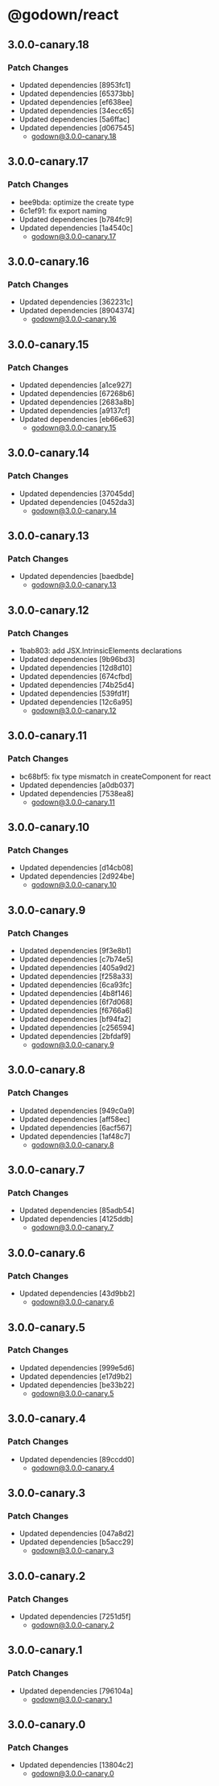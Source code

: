 # @godown/react

## 3.0.0-canary.18

### Patch Changes

- Updated dependencies [8953fc1]
- Updated dependencies [65373bb]
- Updated dependencies [ef638ee]
- Updated dependencies [34ecc65]
- Updated dependencies [5a6ffac]
- Updated dependencies [d067545]
  - godown@3.0.0-canary.18

## 3.0.0-canary.17

### Patch Changes

- bee9bda: optimize the create type
- 6c1ef91: fix export naming
- Updated dependencies [b784fc9]
- Updated dependencies [1a4540c]
  - godown@3.0.0-canary.17

## 3.0.0-canary.16

### Patch Changes

- Updated dependencies [362231c]
- Updated dependencies [8904374]
  - godown@3.0.0-canary.16

## 3.0.0-canary.15

### Patch Changes

- Updated dependencies [a1ce927]
- Updated dependencies [67268b6]
- Updated dependencies [2683a8b]
- Updated dependencies [a9137cf]
- Updated dependencies [eb66e63]
  - godown@3.0.0-canary.15

## 3.0.0-canary.14

### Patch Changes

- Updated dependencies [37045dd]
- Updated dependencies [0452da3]
  - godown@3.0.0-canary.14

## 3.0.0-canary.13

### Patch Changes

- Updated dependencies [baedbde]
  - godown@3.0.0-canary.13

## 3.0.0-canary.12

### Patch Changes

- 1bab803: add JSX.IntrinsicElements declarations
- Updated dependencies [9b96bd3]
- Updated dependencies [12d8d10]
- Updated dependencies [674cfbd]
- Updated dependencies [74b25d4]
- Updated dependencies [539fd1f]
- Updated dependencies [12c6a95]
  - godown@3.0.0-canary.12

## 3.0.0-canary.11

### Patch Changes

- bc68bf5: fix type mismatch in createComponent for react
- Updated dependencies [a0db037]
- Updated dependencies [7538ea8]
  - godown@3.0.0-canary.11

## 3.0.0-canary.10

### Patch Changes

- Updated dependencies [d14cb08]
- Updated dependencies [2d924be]
  - godown@3.0.0-canary.10

## 3.0.0-canary.9

### Patch Changes

- Updated dependencies [9f3e8b1]
- Updated dependencies [c7b74e5]
- Updated dependencies [405a9d2]
- Updated dependencies [f258a33]
- Updated dependencies [6ca93fc]
- Updated dependencies [4b8f146]
- Updated dependencies [6f7d068]
- Updated dependencies [f6766a6]
- Updated dependencies [bf94fa2]
- Updated dependencies [c256594]
- Updated dependencies [2bfdaf9]
  - godown@3.0.0-canary.9

## 3.0.0-canary.8

### Patch Changes

- Updated dependencies [949c0a9]
- Updated dependencies [aff58ec]
- Updated dependencies [6acf567]
- Updated dependencies [1af48c7]
  - godown@3.0.0-canary.8

## 3.0.0-canary.7

### Patch Changes

- Updated dependencies [85adb54]
- Updated dependencies [4125ddb]
  - godown@3.0.0-canary.7

## 3.0.0-canary.6

### Patch Changes

- Updated dependencies [43d9bb2]
  - godown@3.0.0-canary.6

## 3.0.0-canary.5

### Patch Changes

- Updated dependencies [999e5d6]
- Updated dependencies [e17d9b2]
- Updated dependencies [be33b22]
  - godown@3.0.0-canary.5

## 3.0.0-canary.4

### Patch Changes

- Updated dependencies [89ccdd0]
  - godown@3.0.0-canary.4

## 3.0.0-canary.3

### Patch Changes

- Updated dependencies [047a8d2]
- Updated dependencies [b5acc29]
  - godown@3.0.0-canary.3

## 3.0.0-canary.2

### Patch Changes

- Updated dependencies [7251d5f]
  - godown@3.0.0-canary.2

## 3.0.0-canary.1

### Patch Changes

- Updated dependencies [796104a]
  - godown@3.0.0-canary.1

## 3.0.0-canary.0

### Patch Changes

- Updated dependencies [13804c2]
  - godown@3.0.0-canary.0
